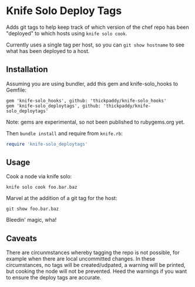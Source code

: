 # Knife Solo Deploy Tags

Adds git tags to help keep track of which version of the chef repo has been
"deployed" to which hosts using `knife solo cook`.

Currently uses a single tag per host, so you can `git show hostname` to see
what has been deployed to a host.

## Installation

Assuming you are using bundler, add this gem and knife-solo_hooks to Gemfile:

    gem 'knife-solo_hooks', github: 'thickpaddy/knife-solo_hooks'
    gem 'knife-solo_deploytags', github: 'thickpaddy/knife-solo_deploytags'

Note: gems are experimental, so not been published to rubygems.org yet.

Then `bundle install` and require from `knife.rb`:

```ruby
require 'knife-solo_deploytags'
```

## Usage

Cook a node via knife solo:

    knife solo cook foo.bar.baz

Marvel at the addition of a git tag for the host:

    git show foo.bar.baz

Bleedin' magic, wha!

## Caveats

There are circunmstances whereby tagging the repo is not possible, for example
when there are local uncommitted changes. In these circumstances, no tags will
be created/udpated, a warning will be printed, but cooking the node will not be
prevented. Heed the warnings if you want to ensure the deploy tags are accurate.
